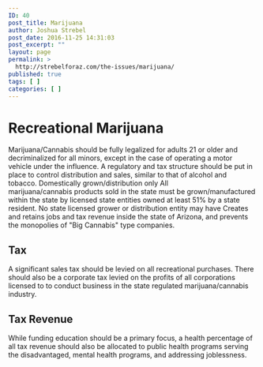 ```yaml
---
ID: 40
post_title: Marijuana
author: Joshua Strebel
post_date: 2016-11-25 14:31:03
post_excerpt: ""
layout: page
permalink: >
  http://strebelforaz.com/the-issues/marijuana/
published: true
tags: [ ]
categories: [ ]
---
```


<h1>Recreational Marijuana</h1>
Marijuana/Cannabis should be fully legalized for adults 21 or older and decriminalized for all minors, except in the case of operating a motor vehicle under the influence. A regulatory and tax structure should be put in place to control distribution and sales, similar to that of alcohol and tobacco. Domestically grown/distribution only All marijuana/cannabis products sold in the state must be grown/manufactured within the state by licensed state entities owned at least 51% by a state resident. No state licensed grower or distribution entity may have Creates and retains jobs and tax revenue inside the state of Arizona, and prevents the monopolies of "Big Cannabis" type companies.

<h2>Tax</h2>
A significant sales tax should be levied on all recreational purchases. There should also be a corporate tax levied on the profits of all corporations licensed to to conduct business in the state regulated marijuana/cannabis industry. 

<h2>Tax Revenue</h2>
While funding education should be a primary focus, a health percentage of all tax revenue should also be allocated to public health programs serving the disadvantaged, mental health programs, and addressing joblessness.
